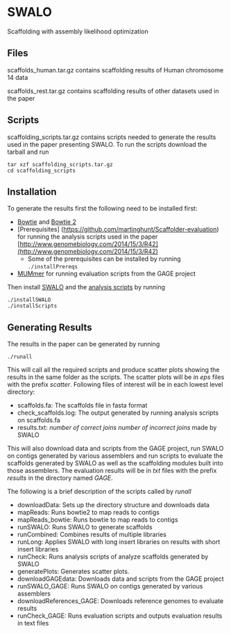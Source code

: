 # SWALO
Scaffolding with assembly likelihood optimization

## Files
scaffolds_human.tar.gz contains scaffolding results of Human chromosome 14 data

scaffolds_rest.tar.gz contains scaffolding results of other datasets used in the paper

## Scripts
scaffolding_scripts.tar.gz contains scripts needed to generate the results used in the paper presenting SWALO. To run the scripts download the tarball and run
```
tar xzf scaffolding_scripts.tar.gz
cd scaffolding_scripts
```
## Installation

To generate the results first the following need to be installed first:

* [Bowtie](http://bowtie-bio.sourceforge.net/index.shtml) and [Bowtie 2](http://bowtie-bio.sourceforge.net/bowtie2/index.shtml)
* [Prerequisites] (https://github.com/martinghunt/Scaffolder-evaluation) for running the analysis scripts used in the paper [http://www.genomebiology.com/2014/15/3/R42](http://www.genomebiology.com/2014/15/3/R42)
  * Some of the prerequisites can be installed by running `./installPrereqs`
* [MUMmer](https://sourceforge.net/projects/mummer/files/) for running evaluation scripts from the GAGE project 

Then install [SWALO](http://atifrahman.github.io/SWALO/) and the [analysis scripts](https://github.com/martinghunt/Scaffolder-evaluation) by running
```
./installSWALO
./installScripts
```
## Generating Results

The results in the paper can be generated by running
```
./runall
```

This will call all the required scripts and produce scatter plots showing the results in the same folder as the scripts. The scatter plots will be in *eps* files with the prefix *scatter*. Following files of interest will be in each lowest level directory:
* scaffolds.fa: The scaffolds file in fasta format
* check_scaffolds.log: The output generated by running analysis scripts on scaffolds.fa
* results.txt: *number of correct joins* *number of incorrect joins* made by SWALO

This will also download data and scripts from the GAGE project, run SWALO on contigs generated by various assemblers and run scripts to evaluate the scaffolds generated by SWALO as well as the scaffolding modules built into those assemblers. The evaluation results will be in *txt* files with the prefix *results* in the directory named *GAGE*.  


The following is a brief description of the scripts called by *runall*
* downloadData: Sets up the directory structure and downloads data
* mapReads: Runs bowtie2 to map reads to contigs
* mapReads_bowtie: Runs bowtie to map reads to contigs
* runSWALO: Runs SWALO to generate scaffolds
* runCombined: Combines results of multiple libraries
* runLong: Applies SWALO with long insert libraries on results with short insert libraries
* runCheck: Runs analysis scripts of analyze scaffolds generated by SWALO
* generatePlots: Generates scatter plots.
* downloadGAGEdata: Downloads data and scripts from the GAGE project
* runSWALO_GAGE: Runs SWALO on contigs generated by various assemblers
* downloadReferences_GAGE: Downloads reference genomes to evaluate results
* runCheck_GAGE: Runs evaluation scripts and outputs evaluation results in text files
